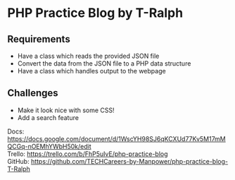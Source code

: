 # PHP Practice Blog by T-Ralph

## Requirements
- Have a class which reads the provided JSON file
- Convert the data from the JSON file to a PHP data structure
- Have a class which handles output to the webpage

## Challenges
- Make it look nice with some CSS!
- Add a search feature

Docs: https://docs.google.com/document/d/1WscYH98SJ6qKCXUd77Kv5M17mMQCGq-nOEMhYWbH50k/edit <br />
Trello: https://trello.com/b/FhP5uIvE/php-practice-blog <br />
GitHub: https://github.com/TECHCareers-by-Manpower/php-practice-blog-T-Ralph <br />